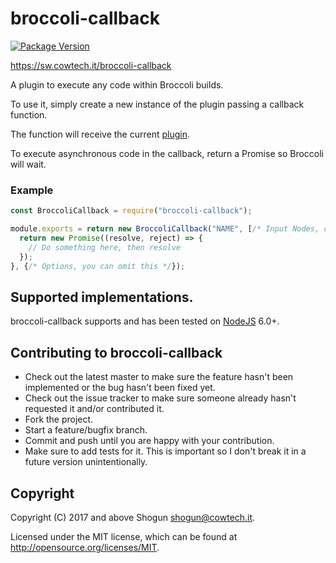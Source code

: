 # broccoli-callback

[![Package Version](https://badge.fury.io/js/broccoli-callback.png)](http://badge.fury.io/js/broccoli-callback)

https://sw.cowtech.it/broccoli-callback

A plugin to execute any code within Broccoli builds.

To use it, simply create a new instance of the plugin passing a callback function.

The function will receive the current [plugin](https://github.com/broccolijs/broccoli-plugin).

To execute asynchronous code in the callback, return a Promise so Broccoli will wait.

### Example

```javascript
const BroccoliCallback = require("broccoli-callback");

module.exports = return new BroccoliCallback("NAME", [/* Input Nodes, can be an empty array */], (plugin, options) => {
  return new Promise((resolve, reject) => {
    // Do something here, then resolve
  });
}, {/* Options, you can omit this */});
```

## Supported implementations.

broccoli-callback supports and has been tested on [NodeJS](http://nodejs.org) 6.0+.

## Contributing to broccoli-callback

* Check out the latest master to make sure the feature hasn't been implemented or the bug hasn't been fixed yet.
* Check out the issue tracker to make sure someone already hasn't requested it and/or contributed it.
* Fork the project.
* Start a feature/bugfix branch.
* Commit and push until you are happy with your contribution.
* Make sure to add tests for it. This is important so I don't break it in a future version unintentionally.

## Copyright

Copyright (C) 2017 and above Shogun <shogun@cowtech.it>.

Licensed under the MIT license, which can be found at http://opensource.org/licenses/MIT.

